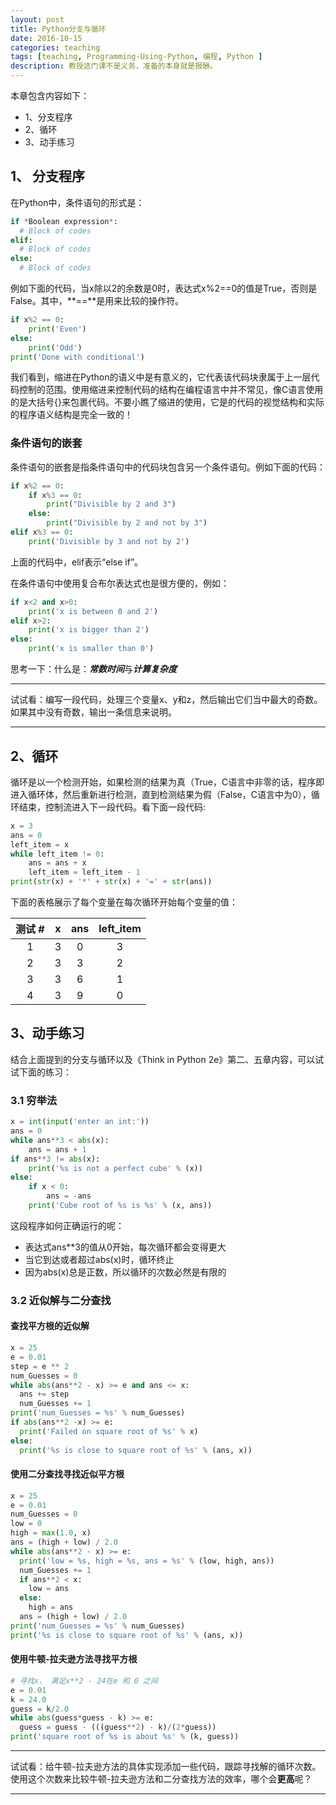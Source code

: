```yaml
---
layout: post
title: Python分支与循环
date: 2016-10-15
categories: teaching
tags: [teaching, Programming-Using-Python, 编程, Python ]
description: 教授这门课不是义务，准备的本身就是报酬。
---
```


本章包含内容如下：

* 1、分支程序
* 2、循环
* 3、动手练习


## 1、 分支程序
在Python中，条件语句的形式是：

```python
if *Boolean expression*:
  # Block of codes
elif:
  # Block of codes
else:
  # Block of codes
```

例如下面的代码，当x除以2的余数是0时，表达式x%2==0的值是True，否则是False。其中，**==**是用来比较的操作符。

```python
if x%2 == 0:
    print('Even')
else:
    print('Odd')
print('Done with conditional')
```

我们看到，缩进在Python的语义中是有意义的，它代表该代码块隶属于上一层代码控制的范围。使用缩进来控制代码的结构在编程语言中并不常见，像C语言使用的是大括号{}来包裹代码。不要小瞧了缩进的使用，它是的代码的视觉结构和实际的程序语义结构是完全一致的！

### 条件语句的嵌套
条件语句的嵌套是指条件语句中的代码块包含另一个条件语句。例如下面的代码：

```python
if x%2 == 0:
    if x%3 == 0:
        print("Divisible by 2 and 3")
    else:
        print("Divisible by 2 and not by 3")
elif x%3 == 0:
    print('Divisible by 3 and not by 2')
```
上面的代码中，elif表示“else if”。

在条件语句中使用复合布尔表达式也是很方便的，例如：

```python
if x<2 and x>0:
    print('x is between 0 and 2')
elif x>2:
    print('x is bigger than 2')
else:
    print('x is smaller than 0')
```

思考一下：什么是：***常数时间***与***计算复杂度***

-----------------------------------------------

试试看：编写一段代码，处理三个变量x、y和z，然后输出它们当中最大的奇数。如果其中没有奇数，输出一条信息来说明。

-----------------------------------------------

## 2、循环
循环是以一个检测开始，如果检测的结果为真（True，C语言中非零的话，程序即进入循环体，然后重新进行检测，直到检测结果为假（False，C语言中为0），循环结束，控制流进入下一段代码。看下面一段代码:

```python
x = 3
ans = 0
left_item = x
while left_item != 0:
    ans = ans + x
    left_item = left_item - 1
print(str(x) + '*' + str(x) + '=' + str(ans))
```

下面的表格展示了每个变量在每次循环开始每个变量的值：

| 测试 # | x | ans | left_item |
|:---:|:---:|:---:|:---:|
| 1 | 3 | 0 | 3 |
| 2 | 3 | 3 | 2 |
| 3 | 3 | 6 | 1 |
| 4 | 3 | 9 | 0 |


## 3、动手练习
结合上面提到的分支与循环以及《Think in Python 2e》第二、五章内容，可以试试下面的练习：
### 3.1 穷举法

```Python
x = int(input('enter an int:'))
ans = 0
while ans**3 < abs(x):
    ans = ans + 1
if ans**3 != abs(x):
    print('%s is not a perfect cube' % (x))
else:
    if x < 0:
        ans = -ans
    print('Cube root of %s is %s' % (x, ans))
```
这段程序如何正确运行的呢：

- 表达式ans**3的值从0开始，每次循环都会变得更大
- 当它到达或者超过abs(x)时，循环终止
- 因为abs(x)总是正数，所以循环的次数必然是有限的

### 3.2 近似解与二分查找

#### 查找平方根的近似解

```python
x = 25
e = 0.01
step = e ** 2
num_Guesses = 0
while abs(ans**2 - x) >= e and ans <= x:
  ans += step
  num_Guesses += 1
print('num_Guesses = %s' % num_Guesses)
if abs(ans**2 -x) >= e:
  print('Failed on square root of %s' % x)
else:
  print('%s is close to square root of %s' % (ans, x))
```

#### 使用二分查找寻找近似平方根

```python
x = 25
e = 0.01
num_Guesses = 0
low = 0
high = max(1.0, x)
ans = (high + low) / 2.0
while abs(ans**2 - x) >= e:
  print('low = %s, high = %s, ans = %s' % (low, high, ans))
  num_Guesses += 1
  if ans**2 < x:
    low = ans
  else:
    high = ans
  ans = (high + low) / 2.0
print('num_Guesses = %s' % num_Guesses)
print('%s is close to square root of %s' % (ans, x))
```

#### 使用牛顿-拉夫逊方法寻找平方根

```python
# 寻找x， 满足x**2 - 24在e 和 0 之间
e = 0.01
k = 24.0
guess = k/2.0
while abs(guess*guess - k) >= e:
  guess = guess - (((guess**2) - k)/(2*guess))
print('square root of %s is about %s' % (k, guess))
```
-----------------------------------------------

试试看：给牛顿-拉夫逊方法的具体实现添加一些代码，跟踪寻找解的循环次数。使用这个次数来比较牛顿-拉夫逊方法和二分查找方法的效率，哪个会**更高**呢？

-----------------------------------------------


